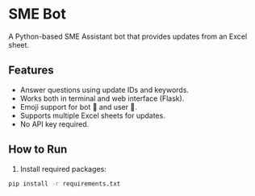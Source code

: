 # SME Bot

A Python-based SME Assistant bot that provides updates from an Excel sheet.

## Features

- Answer questions using update IDs and keywords.
- Works both in terminal and web interface (Flask).
- Emoji support for bot 🤖 and user 🧑.
- Supports multiple Excel sheets for updates.
- No API key required.

## How to Run

1. Install required packages:

```bash
pip install -r requirements.txt
